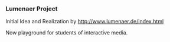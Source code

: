 ### Lumenaer Project

Initial Idea and Realization by http://www.lumenaer.de/index.html


Now playground for students of interactive media.


